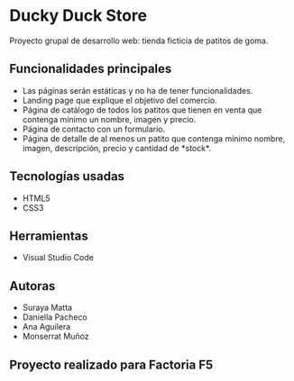 # Ducky Duck Store

Proyecto grupal de desarrollo web: tienda ficticia de patitos de goma.

## Funcionalidades principales
<ul>
  <li>Las páginas serán estáticas y no ha de tener funcionalidades.</li>
  <li>Landing page que explique el objetivo del comercio.</li>
  <li>Página de catálogo de todos los patitos que tienen en venta que contenga mínimo un nombre, imagen y precio.
</li>
  <li>Página de contacto con un formulario.
</li>
  <li>Página de detalle de al menos un patito que contenga mínimo nombre, imagen, descripción, precio y cantidad de *stock*.
</li>
 </ul>

## Tecnologías usadas
<ul>
  <li>HTML5</li>
  <li>CSS3</li>
</ul>

## Herramientas
<ul>
  <li>Visual Studio Code</li>
</ul>

##  Autoras
<ul>
  <li>Suraya Matta</li>
  <li>Daniella Pacheco</li>
  <li>Ana Aguilera</li>
  <li>
Monserrat Muñoz </li>
</ul>


## Proyecto realizado para Factoria F5
